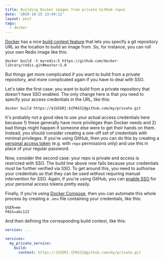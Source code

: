 ```yaml
---
title: Building Docker images from private GitHub repos
date: '2019-10-25 13:49:12'
layout: post
tags:
  - docker
---
```


[Docker](https://docs.docker.com/) has a nice [build context feature](https://docs.docker.com/engine/reference/commandline/build/#git-repositories) that lets you specify a git repository URL as the location to build an image from. So, for instance, you can roll your own Redis image like this:

```shell
docker build -t myredis:5 https://github.com/docker-library/redis.git#master:5.0
```

But things get more complicated if you want to build from a private repository, and more complicated again if you have to deal with SSO.

Let's take the first case: you want to build from a private repository that doesn't have SSO enabled. The only change here is that you need to specify your access credentials in the URL, like this:

```shell
docker build https://${USER}:${PASS}@github.com/my/private.git
```

It's probably not a good idea to use your actual access credentials here because 1) these generally have more privileges than Docker needs and 2) bad things might happen if someone else were to get their hands on them. Instead, you should consider creating a one-off set of credentials with minimal privileges. If you're using GitHub, then you can do this by creating a [personal access token](https://help.github.com/en/github/authenticating-to-github/creating-a-personal-access-token-for-the-command-line) (e.g. with `repo` permissions only) and use this in place of your regular password.

Now, consider the second case: your repo is private and access is restricted with SSO. The build line above now fails because your credentials must be further verified via SSO. To get around this, you need to authorise your credentials so that they can be used without requiring manual intervention for SSO. Again, if you're using GitHub, you can [enable SSO](https://help.github.com/en/github/authenticating-to-github/authorizing-a-personal-access-token-for-use-with-saml-single-sign-on) for your personal access tokens pretty easily.

Finally, if you're using [Docker Compose](https://docs.docker.com/compose/), then you can automate this whole process by creating a `.env` file containing your credentials, like this:

```shell
USER=me
PASS=abc123
```

And then defining the corresponding build context, like this:

```yaml
version: ...

services:
  my_private_service:
    build:
      context: https://{USER}:{PASS}@github.com/my/private.git
```
